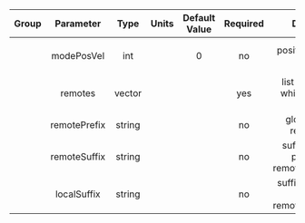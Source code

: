 | Group |  Parameter   |      Type      | Units | Default Value | Required |                    Description                     |     Notes      |
|:-----:|:------------:|:--------------:|:-----:|:-------------:|:--------:|:--------------------------------------------------:|:--------------:|
|       |  modePosVel  |      int       |       |       0       |    no    |             position or velocity mode              | 0: pos, 1: vel |
|       |   remotes    | vector<string> |       |               |    yes   |   list of remotes to which this device connects    |                |
|       | remotePrefix |     string     |       |               |    no    |           global prefix to remote ports            |                |
|       | remoteSuffix |     string     |       |               |    no    | suffix for remote port of each remote_controlboard |                |
|       | localSuffix  |     string     |       |               |    no    | suffix for local port of each remote_controlboard  |                |
